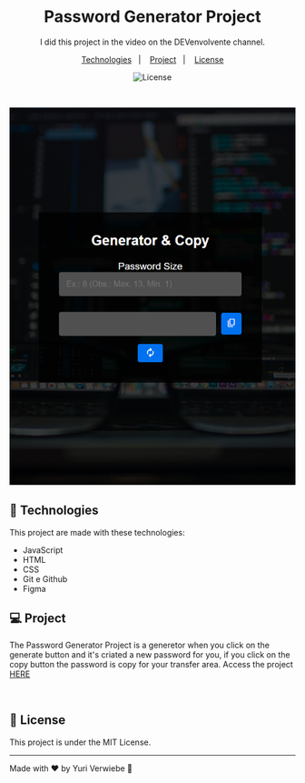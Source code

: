 <h1 align="center"> Password Generator Project </h1>

<p align="center">
I did this project in the video on the DEVenvolvente channel.
</p>

<p align="center">
  <a href="#-tecnologias">Technologies</a>&nbsp;&nbsp;&nbsp;|&nbsp;&nbsp;&nbsp;
  <a href="#-projeto">Project</a>&nbsp;&nbsp;&nbsp;|&nbsp;&nbsp;&nbsp;
  <a href="#-licença">License</a>
</p>

<p align="center">
  <img alt="License" src="https://img.shields.io/static/v1?label=license&message=MIT&color=49AA26&labelColor=000000">
</p>

<br>

<p align="center">
  <img alt="Illustrative Image of Password Generator " src="img/preview.png" width="600px">
</p>

## 🚀 Technologies

This project are made with these technologies:

- JavaScript
- HTML
- CSS
- Git e Github
- Figma

## 💻 Project

The Password Generator Project is a generetor when you click on the generate button and it's criated a new password for you, if you click on the copy button the password is copy for your transfer area. Access the project [HERE](https://yuriverwiebe.github.io/password-generator)
 
<br>

## 📝 License

This project is under the MIT License.

---

Made with ♥ by Yuri Verwiebe 🌊
